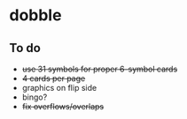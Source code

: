 # dobble

## To do

* ~~use 31 symbols for proper 6-symbol cards~~
* ~~4 cards per page~~
* graphics on flip side
* bingo?
* ~~fix overflows/overlaps~~
